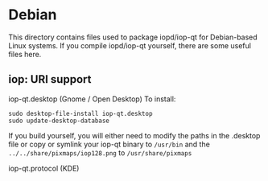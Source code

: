
Debian
====================
This directory contains files used to package iopd/iop-qt
for Debian-based Linux systems. If you compile iopd/iop-qt yourself, there are some useful files here.

## iop: URI support ##


iop-qt.desktop  (Gnome / Open Desktop)
To install:

	sudo desktop-file-install iop-qt.desktop
	sudo update-desktop-database

If you build yourself, you will either need to modify the paths in
the .desktop file or copy or symlink your iop-qt binary to `/usr/bin`
and the `../../share/pixmaps/iop128.png` to `/usr/share/pixmaps`

iop-qt.protocol (KDE)

